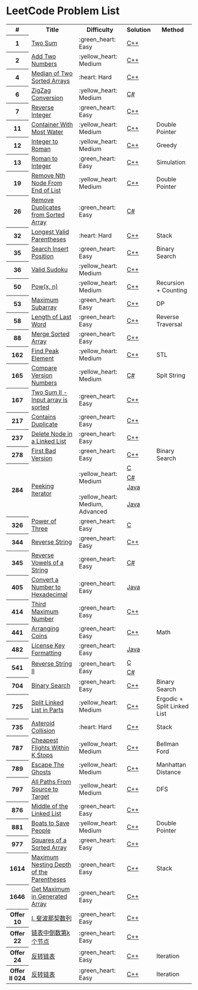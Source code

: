 # LeetCode Problem List

<table>
    <tr>
        <th>#</th>
        <th>Title</th>
        <th>Difficulty</th>
        <th>Solution</th>
        <th>Method</th>
    </tr>
    <tr>
        <th>1</th>
        <td><a href="https://leetcode-cn.com/problems/two-sum/">Two Sum</a></td>
        <td>:green_heart: Easy</td>
        <td><a href="./src/0001%20-%20Two%20Sum.cpp">C++</a></td>
        <td></td>
    </tr>
    <tr>
        <th>2</th>
        <td><a href="https://leetcode-cn.com/problems/add-two-numbers/">Add Two Numbers</a></td>
        <td>:yellow_heart: Medium</td>
        <td><a href="./src/0002%20-%20Add%20Two%20Numbers.cpp">C++</a></td>
        <td></td>
    </tr>
    <tr>
        <th>4</th>
        <td><a href="https://leetcode-cn.com/problems/median-of-two-sorted-arrays/">Median of Two Sorted Arrays</a></td>
        <td>:heart: Hard</td>
        <td><a href="./src/0004%20-%20Median%20of%20Two%20Sorted%20Arrays.cpp">C++</a></td>
        <td></td>
    </tr>
    <tr>
        <th>6</th>
        <td><a href="https://leetcode-cn.com/problems/zigzag-conversion/">ZigZag Conversion</a></td>
        <td>:yellow_heart: Medium</td>
        <td><a href="./src/0006%20-%20ZigZag%20Conversion.cs">C#</a></td>
        <td></td>
    </tr>
    <tr>
        <th>7</th>
        <td><a href="https://leetcode-cn.com/problems/reverse-integer/">Reverse Integer</a></td>
        <td>:green_heart: Easy</td>
        <td><a href="./src/0007%20-%20Reverse%20Integer.cpp">C++</a></td>
        <td></td>
    </tr>
    <tr>
        <th>11</th>
        <td><a href="https://leetcode-cn.com/problems/container-with-most-water/">Container With Most Water</a></td>
        <td>:yellow_heart: Medium</td>
        <td><a href="./src/0011%20-%20Container%20With%20Most%20Water%20%5BDouble%20Pointer%5D.cpp">C++</a></td>
        <td>Double Pointer</td>
    </tr>
    <tr>
        <th>12</th>
        <td><a href="https://leetcode-cn.com/problems/integer-to-roman/">Integer to Roman</a></td>
        <td>:yellow_heart: Medium</td>
        <td><a href="./src/0012%20-%20Integer%20to%20Roman%20%5BGreedy%20Algorithm%5D.cpp">C++</a></td>
        <td>Greedy</td>
    </tr>
    <tr>
        <th>13</th>
        <td><a href="https://leetcode-cn.com/problems/roman-to-integer/">Roman to Integer</a></td>
        <td>:green_heart: Easy</td>
        <td><a href="./src/0013%20-%20Roman%20to%20Integer%20%5BSimulation%5D.cpp">C++</a></td>
        <td>Simulation</td>
    </tr>
    <tr>
        <th>19</th>
        <td><a href="https://leetcode-cn.com/problems/remove-nth-node-from-end-of-list/">Remove Nth Node From End of List</a></td>
        <td>:yellow_heart: Medium</td>
        <td><a href="./src/0019%20-%20Remove%20Nth%20Node%20From%20End%20of%20List%20%5BDouble%20Pointer%5D.cpp">C++</a></td>
        <td>Double Pointer</td>
    </tr>
    <tr>
        <th>26</th>
        <td><a href="https://leetcode-cn.com/problems/remove-duplicates-from-sorted-array/">Remove Duplicates from Sorted Array</a></td>
        <td>:green_heart: Easy</td>
        <td><a href="./src/0026%20-%20Remove%20Duplicates%20from%20Sorted%20Array.cs">C#</a></td>
        <td></td>
    </tr>
    <tr>
        <th>32</th>
        <td><a href="https://leetcode-cn.com/problems/longest-valid-parentheses/">Longest Valid Parentheses</a></td>
        <td>:heart: Hard</td>
        <td><a href="./src/0032%20-%20Longest%20Valid%20Parentheses%20%5BStack%5D.cpp">C++</a></td>
        <td>Stack</td>
    </tr>
    <tr>
        <th>35</th>
        <td><a href="https://leetcode-cn.com/problems/search-insert-position/">Search Insert Position</a></td>
        <td>:green_heart: Easy</td>
        <td><a href="./src/0035%20-%20Search%20Insert%20Position%20%5BBinary%20Search%5D.cpp">C++</a></td>
        <td>Binary Search</td>
    </tr>
    <tr>
        <th>36</th>
        <td><a href="https://leetcode-cn.com/problems/valid-sudoku/">Valid Sudoku</a></td>
        <td>:yellow_heart: Medium</td>
        <td><a href="./src/0036%20-%20Valid%20Sudoku.cpp">C++</a></td>
        <td></td>
    </tr>
    <tr>
        <th>50</th>
        <td><a href="https://leetcode-cn.com/problems/powx-n/">Pow(x, n)</a></td>
        <td>:yellow_heart: Medium</td>
        <td><a href="./src/0050%20-%20Pow(x%2C%20n)%20%5BRecursion%5D.cpp">C++</a></td>
        <td>Recursion + Counting</td>
    </tr>
    <tr>
        <th>53</th>
        <td><a href="https://leetcode-cn.com/problems/maximum-subarray/">Maximum Subarray</a></td>
        <td>:green_heart: Easy</td>
        <td><a href="./src/0053%20-%20Maximum%20Subarray%20%5BDP%5D.cpp">C++</a></td>
        <td>DP</td>
    </tr>
    <tr>
        <th>58</th>
        <td><a href="https://leetcode-cn.com/problems/length-of-last-word/">Length of Last Word</a></td>
        <td>:green_heart: Easy</td>
        <td><a href="./src/0058%20-%20Length%20of%20Last%20Word%20%5BReverse%20Traversal%5D.cpp">C++</a></td>
        <td>Reverse Traversal</td>
    </tr>
    <tr>
        <th>88</th>
        <td><a href="https://leetcode-cn.com/problems/merge-sorted-array/">Merge Sorted Array</a></td>
        <td>:green_heart: Easy</td>
        <td><a href="./src/0088%20-%20Merge%20Sorted%20Array.cpp">C++</a></td>
        <td></td>
    </tr>
    <tr>
        <th>162</th>
        <td><a href="https://leetcode-cn.com/problems/find-peak-element/">Find Peak Element</a></td>
        <td>:yellow_heart: Medium</td>
        <td><a href="./src/0162%20-%20Find%20Peak%20Element.cpp">C++</a></td>
        <td>STL</td>
    </tr>
    <tr>
        <th>165</th>
        <td><a href="https://leetcode-cn.com/problems/compare-version-numbers/">Compare Version Numbers</a></td>
        <td>:yellow_heart: Medium</td>
        <td><a href="./src/0165%20-%20Compare%20Version%20Numbers%20%5BSpit%20String%5D.cs">C#</a></td>
        <td>Spit String</td>
    </tr>
    <tr>
        <th>167</th>
        <td><a href="https://leetcode-cn.com/problems/two-sum-ii-input-array-is-sorted/">Two Sum II - Input array is sorted</a></td>
        <td>:green_heart: Easy</td>
        <td><a href="./src/0167%20-%20Two%20Sum%20II%20-%20Input%20array%20is%20sorted%20%5BDouble%20Pointer%5D.cpp">C++</a></td>
        <td></td>
    </tr>
    <tr>
        <th>217</th>
        <td><a href="https://leetcode-cn.com/problems/contains-duplicate/">Contains Duplicate</a></td>
        <td>:green_heart: Easy</td>
        <td><a href="./src/0217%20-%20Contains%20Duplicate%20%5BSort%5D.cpp">C++</a></td>
        <td></td>
    </tr>
    <tr>
        <th>237</th>
        <td><a href="https://leetcode-cn.com/problems/delete-node-in-a-linked-list/">Delete Node in a Linked List</a></td>
        <td>:green_heart: Easy</td>
        <td><a href="./src/0237%20-%20Delete%20Node%20in%20a%20Linked%20List.cpp">C++</a></td>
        <td></td>
    </tr>
    <tr>
        <th>278</th>
        <td><a href="https://leetcode-cn.com/problems/first-bad-version/">First Bad Version</a></td>
        <td>:green_heart: Easy</td>
        <td><a href="./src/0278%20-%20First%20Bad%20Version%20%5BBinary%20Search%5D.cpp">C++</a></td>
        <td>Binary Search</td>
    </tr>
    <tr>
        <th rowspan="4">284</th>
        <td rowspan="4"><a href="https://leetcode-cn.com/problems/peeking-iterator/">Peeking Iterator</a></td>
        <td rowspan="3">:yellow_heart: Medium</td>
        <td><a href="./src/0284%20-%20Peeking%20Iterator.c">C</a></td>
        <td></td>
    </tr>
    <tr>
        <td><a href="./src/0284%20-%20Peeking%20Iterator.cs">C#</a></td>
        <td></td>
    </tr>
    <tr>
        <td><a href="./src/0284%20-%20Peeking%20Iterator.java">Java</a></td>
        <td></td>
    </tr>
    <tr>
        <td>:yellow_heart: Medium, Advanced</td>
        <td><a href="./src/0284%20-%20Peeking%20Iterator%20-%20Advanced.java">Java</a></td>
        <td></td>
    </tr>
    <tr>
        <th>326</th>
        <td><a href="https://leetcode-cn.com/problems/power-of-three/">Power of Three</a></td>
        <td>:green_heart: Easy</td>
        <td><a href="./src/0326%20-%20Power%20of%20Three.c">C</a></td>
        <td></td>
    </tr>
    <tr>
        <th>344</th>
        <td><a href="https://leetcode-cn.com/problems/reverse-string/">Reverse String</a></td>
        <td>:green_heart: Easy</td>
        <td><a href="./src/0344%20-%20Reverse%20String%20%5BDouble%20Pointer%5D.cpp">C++</a></td>
        <td></td>
    </tr>
    <tr>
        <th>345</th>
        <td><a href="https://leetcode-cn.com/problems/reverse-vowels-of-a-string/">Reverse Vowels of a String</a></td>
        <td>:green_heart: Easy</td>
        <td><a href="./src/0345%20-%20Reverse%20Vowels%20of%20a%20String.cs">C#</a></td>
        <td></td>
    </tr>
    <tr>
        <th>405</th>
        <td><a href="https://leetcode-cn.com/problems/convert-a-number-to-hexadecimal/">Convert a Number to Hexadecimal</a></td>
        <td>:green_heart: Easy</td>
        <td><a href="./src/0405%20-%20Convert%20a%20Number%20to%20Hexadecimal.java">Java</a></td>
        <td></td>
    </tr>
    <tr>
        <th>414</th>
        <td><a href="https://leetcode-cn.com/problems/third-maximum-number/">Third Maximum Number</a></td>
        <td>:green_heart: Easy</td>
        <td><a href="./src/0414%20-%20Third%20Maximum%20Number.cpp">C++</a></td>
        <td></td>
    </tr>
    <tr>
        <th>441</th>
        <td><a href="https://leetcode-cn.com/problems/arranging-coins/">Arranging Coins</a></td>
        <td>:green_heart: Easy</td>
        <td><a href="./src/0441%20-%20Arranging%20Coins.cpp">C++</a></td>
        <td>Math</td>
    </tr>
    <tr>
        <th>482</th>
        <td><a href="https://leetcode-cn.com/problems/license-key-formatting/">License Key Formatting</a></td>
        <td>:green_heart: Easy</td>
        <td><a href="./src/0482%20-%20License%20Key%20Formatting.java">Java</a></td>
        <td></td>
    </tr>
    <tr>
        <th rowspan="2">541</th>
        <td rowspan="2"><a href="https://leetcode-cn.com/problems/reverse-string-ii/">Reverse String II</a></td>
        <td rowspan="2">:green_heart: Easy</td>
        <td><a href="./src/0541%20-%20Reverse%20String%20II.c">C</a></td>
        <td></td>
    </tr>
    <tr>
        <td><a href="./src/0541%20-%20Reverse%20String%20II.cs">C#</a></td>
        <td></td>
    </tr>
    <tr>
        <th>704</th>
        <td><a href="https://leetcode-cn.com/problems/binary-search/">Binary Search</a></td>
        <td>:green_heart: Easy</td>
        <td><a href="./src/0704%20-%20Binary%20Search%20%5BBinary%20Search%5D.cpp">C++</a></td>
        <td>Binary Search</td>
    </tr>
    <tr>
        <th>725</th>
        <td><a href="https://leetcode-cn.com/problems/split-linked-list-in-parts/">Split Linked List in Parts</a></td>
        <td>:yellow_heart: Medium</td>
        <td><a href="./src/0725%20-%20Split%20Linked%20List%20in%20Parts.cpp">C++</a></td>
        <td>Ergodic + Split Linked List</td>
    </tr>
    <tr>
        <th>735</th>
        <td><a href="https://leetcode-cn.com/problems/asteroid-collision/">Asteroid Collision</a></td>
        <td>:heart: Hard</td>
        <td><a href="./src/0735%20-%20Asteroid%20Collision.cpp">C++</a></td>
        <td>Stack</td>
    </tr>
    <tr>
        <th>787</th>
        <td><a href="https://leetcode-cn.com/problems/cheapest-flights-within-k-stops/">Cheapest Flights Within K Stops</a></td>
        <td>:yellow_heart: Medium</td>
        <td><a href="./src/0787%20-%20Cheapest%20Flights%20Within%20K%20Stops%20-%20%5BBellman%20Ford%5D.cpp">C++</a></td>
        <td>Bellman Ford</td>
    </tr>
    <tr>
        <th>789</th>
        <td><a href="https://leetcode-cn.com/problems/escape-the-ghosts/">Escape The Ghosts</a></td>
        <td>:yellow_heart: Medium</td>
        <td><a href="./src/0789%20-%20Escape%20The%20Ghosts.cpp">C++</a></td>
        <td>Manhattan Distance</td>
    </tr>
    <tr>
        <th>797</th>
        <td><a href="https://leetcode-cn.com/problems/all-paths-from-source-to-target/">All Paths From Source to Target</a></td>
        <td>:yellow_heart: Medium</td>
        <td><a href="./src/0797%20-%20All%20Paths%20From%20Source%20to%20Target%20%5BDFS%5D.cpp">C++</a></td>
        <td>DFS</td>
    </tr>
    <tr>
        <th>876</th>
        <td><a href="https://leetcode-cn.com/problems/middle-of-the-linked-list/">Middle of the Linked List</a></td>
        <td>:green_heart: Easy</td>
        <td><a href="./src/0876%20-%20Middle%20of%20the%20Linked%20List%20%5BSingle%20Pointer%5D.cpp">C++</a></td>
        <td></td>
    </tr>
    <tr>
        <th>881</th>
        <td><a href="https://leetcode-cn.com/problems/boats-to-save-people/">Boats to Save People</a></td>
        <td>:yellow_heart: Medium</td>
        <td><a href="./src/0881%20-%20Boats%20to%20Save%20People%20%5BDouble%20Pointer%5D.cpp">C++</a></td>
        <td>Double Pointer</td>
    </tr>
    <tr>
        <th>977</th>
        <td><a href="https://leetcode-cn.com/problems/squares-of-a-sorted-array/">Squares of a Sorted Array</a></td>
        <td>:green_heart: Easy</td>
        <td><a href="./src/0977%20-%20Squares%20of%20a%20Sorted%20Array.cpp">C++</a></td>
        <td></td>
    </tr>
    <tr>
        <th>1614</th>
        <td><a href="https://leetcode-cn.com/problems/maximum-nesting-depth-of-the-parentheses/">Maximum Nesting Depth of the Parentheses</a></td>
        <td>:green_heart: Easy</td>
        <td><a href="./src/1614%20-%20Maximum%20Nesting%20Depth%20of%20the%20Parentheses%20%5BStack%5D.cpp">C++</a></td>
        <td>Stack</td>
    </tr>
    <tr>
        <th>1646</th>
        <td><a href="https://leetcode-cn.com/problems/get-maximum-in-generated-array/">Get Maximum in Generated Array</a></td>
        <td>:green_heart: Easy</td>
        <td><a href="./src/1646%20-%20Get%20Maximum%20in%20Generated%20Array.cpp">C++</a></td>
        <td></td>
    </tr>
    <tr>
        <th>Offer 10</th>
        <td><a href="https://leetcode-cn.com/problems/fei-bo-na-qi-shu-lie-lcof/">I. 斐波那契数列</a></td>
        <td>:green_heart: Easy</td>
        <td><a href="./src/剑指%20Offer%2010%20-%20I.%20斐波那契数列.cpp">C++</a></td>
        <td></td>
    </tr>
    <tr>
        <th>Offer 22</th>
        <td><a href="https://leetcode-cn.com/problems/lian-biao-zhong-dao-shu-di-kge-jie-dian-lcof/">链表中倒数第k个节点</a></td>
        <td>:green_heart: Easy</td>
        <td><a href="./src/剑指%20Offer%2022%20-%20链表中倒数第k个节点.cpp">C++</a></td>
        <td></td>
    </tr>
    <tr>
        <th>Offer 24</th>
        <td><a href="https://leetcode-cn.com/problems/lian-biao-zhong-dao-shu-di-kge-jie-dian-lcof/">反转链表</a></td>
        <td>:green_heart: Easy</td>
        <td><a href="./src/剑指%20Offer%2024%20-%20反转链表.java">C++</a></td>
        <td>Iteration</td>
    </tr>
    <tr>
        <th>Offer II 024</th>
        <td><a href="https://leetcode-cn.com/problems/lian-biao-zhong-dao-shu-di-kge-jie-dian-lcof/">反转链表</a></td>
        <td>:green_heart: Easy</td>
        <td><a href="./src/剑指%20Offer%20II%20024%20-%20反转链表.java">C++</a></td>
        <td>Iteration</td>
    </tr>
</table>